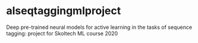 # alseqtaggingmlproject
Deep pre-trained neural models for active learning in the tasks of sequence tagging: project for Skoltech ML course 2020
